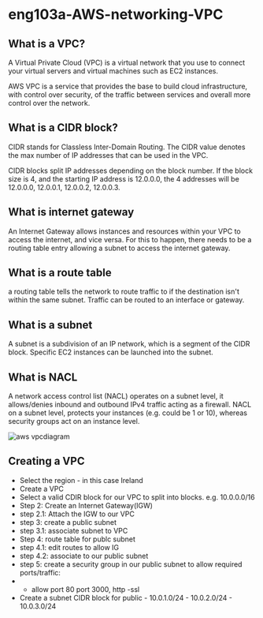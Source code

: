 # eng103a-AWS-networking-VPC

## What is a VPC?
A Virtual Private Cloud (VPC) is a virtual network that you use to connect your virtual servers and virtual machines such as EC2 instances. 

AWS VPC is a service that provides the base to build cloud infrastructure, with control over security, of the traffic between services and overall more control over the network.

## What is a CIDR block?
CIDR stands for Classless Inter-Domain Routing. The CIDR value denotes the max number of IP addresses that can be used in the VPC.

CIDR blocks split IP addresses depending on the block number. If the block size is 4, and the starting IP address is 12.0.0.0, the 4 addresses will be 12.0.0.0, 12.0.0.1, 12.0.0.2, 12.0.0.3.

## What is internet gateway
An Internet Gateway allows instances and resources within your VPC to access the internet, and vice versa. For this to happen, there needs to be a routing table entry allowing a subnet to access the internet gateway.

## What is a route table
a routing table tells the network to route traffic to if the destination isn't within the same subnet. Traffic can be routed to an interface or gateway.

## What is a subnet
A subnet is a subdivision of an IP network, which is a segment of the CIDR block. Specific EC2 instances can be launched into the subnet.

## What is NACL
A network access control list (NACL) operates on a subnet level, it allows/denies inbound and outbound IPv4 traffic acting as a firewall. NACL on a subnet level, protects your instances (e.g. could be 1 or 10), whereas security groups act on an instance level.

![aws vpcdiagram](https://user-images.githubusercontent.com/98178943/153408568-9c28c506-8194-433a-a8b8-6b2b63919921.png)

## Creating a VPC
- Select the region - in this case Ireland
- Create a VPC
- Select a valid CDIR block for our VPC to split into blocks. e.g. 10.0.0.0/16
- Step 2: Create an Internet Gateway(IGW)
- step 2.1: Attach the IGW to our VPC
- step 3: create a public subnet
- step 3.1: associate subnet to VPC
- Step 4: route table for publc subnet
- step 4.1: edit routes to allow IG
- step 4.2: associate to our public subnet
- step 5: create a security group in our public subnet to allow required ports/traffic:
- - allow port 80 port 3000, http -ssl
- Create a subnet CIDR block for public - 10.0.1.0/24 - 10.0.2.0/24 - 10.0.3.0/24